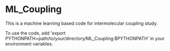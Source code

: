 # ML_Coupling

This is a machine learning based code for intermolecular coupling study. 

To use the code, add 'export PYTHONPATH=path/to/your/directory/ML_Coupling:$PYTHONPATH' in your environment variables.